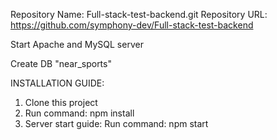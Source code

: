 Repository Name: Full-stack-test-backend.git
Repository URL: https://github.com/symphony-dev/Full-stack-test-backend

Start Apache and MySQL server

Create DB "near_sports"

INSTALLATION GUIDE:
1. Clone this project
2. Run command: npm install
3. Server start guide:
Run command: npm start
